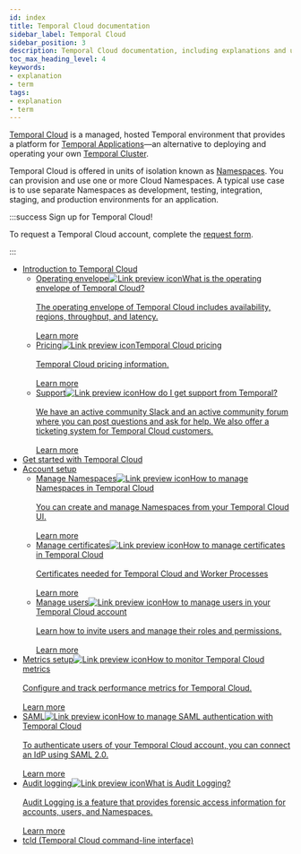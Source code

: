 ```yaml
---
id: index
title: Temporal Cloud documentation
sidebar_label: Temporal Cloud
sidebar_position: 3
description: Temporal Cloud documentation, including explanations and usage.
toc_max_heading_level: 4
keywords:
- explanation
- term
tags:
- explanation
- term
---
```


<!-- THIS FILE IS GENERATED. DO NOT EDIT THIS FILE DIRECTLY -->

[Temporal Cloud](https://temporal.io/cloud) is a managed, hosted Temporal environment that provides a platform for [Temporal Applications](/temporal/#temporal-application)—an alternative to deploying and operating your own [Temporal Cluster](/clusters).

Temporal Cloud is offered in units of isolation known as [Namespaces](/namespaces). You can provision and use one or more Cloud Namespaces. A typical use case is to use separate Namespaces as development, testing, integration, staging, and production environments for an application.

:::success Sign up for Temporal Cloud!

To request a Temporal Cloud account, complete the [request form](https://pages.temporal.io/cloud-request-access).

:::

- [Introduction to Temporal Cloud](/cloud/introduction)
  - <a class="tdlp" href="/cloud/introduction/operating-envelope#">Operating envelope<span class="tdlpiw"><img src="/img/link-preview-icon.svg" alt="Link preview icon" /></span><span class="tdlpc"><span class="tdlppt">What is the operating envelope of Temporal Cloud?</span><br /><br /><span class="tdlppd">The operating envelope of Temporal Cloud includes availability, regions, throughput, and latency.</span><span class="tdlplm"><br /><br /><a class="tdlplma" href="/cloud/introduction/operating-envelope#">Learn more</a></span></span></a>
  - <a class="tdlp" href="/cloud/introduction/pricing#">Pricing<span class="tdlpiw"><img src="/img/link-preview-icon.svg" alt="Link preview icon" /></span><span class="tdlpc"><span class="tdlppt">Temporal Cloud pricing</span><br /><br /><span class="tdlppd">Temporal Cloud pricing information.</span><span class="tdlplm"><br /><br /><a class="tdlplma" href="/cloud/introduction/pricing#">Learn more</a></span></span></a>
  - <a class="tdlp" href="/cloud/introduction/support#">Support<span class="tdlpiw"><img src="/img/link-preview-icon.svg" alt="Link preview icon" /></span><span class="tdlpc"><span class="tdlppt">How do I get support from Temporal?</span><br /><br /><span class="tdlppd">We have an active community Slack and an active community forum where you can post questions and ask for help. We also offer a ticketing system for Temporal Cloud customers.</span><span class="tdlplm"><br /><br /><a class="tdlplma" href="/cloud/introduction/support#">Learn more</a></span></span></a>
- [Get started with Temporal Cloud](/cloud/get-started)
- [Account setup](/cloud/account-setup)
  - <a class="tdlp" href="/cloud/account-setup/namespaces#">Manage Namespaces<span class="tdlpiw"><img src="/img/link-preview-icon.svg" alt="Link preview icon" /></span><span class="tdlpc"><span class="tdlppt">How to manage Namespaces in Temporal Cloud</span><br /><br /><span class="tdlppd">You can create and manage Namespaces from your Temporal Cloud UI.</span><span class="tdlplm"><br /><br /><a class="tdlplma" href="/cloud/account-setup/namespaces#">Learn more</a></span></span></a>
  - <a class="tdlp" href="/cloud/account-setup/certificates#">Manage certificates<span class="tdlpiw"><img src="/img/link-preview-icon.svg" alt="Link preview icon" /></span><span class="tdlpc"><span class="tdlppt">How to manage certificates in Temporal Cloud</span><br /><br /><span class="tdlppd">Certificates needed for Temporal Cloud and Worker Processes</span><span class="tdlplm"><br /><br /><a class="tdlplma" href="/cloud/account-setup/certificates#">Learn more</a></span></span></a>
  - <a class="tdlp" href="/cloud/account-setup/users#">Manage users<span class="tdlpiw"><img src="/img/link-preview-icon.svg" alt="Link preview icon" /></span><span class="tdlpc"><span class="tdlppt">How to manage users in your Temporal Cloud account</span><br /><br /><span class="tdlppd">Learn how to invite users and manage their roles and permissions.</span><span class="tdlplm"><br /><br /><a class="tdlplma" href="/cloud/account-setup/users#">Learn more</a></span></span></a>
- <a class="tdlp" href="/cloud/metrics#">Metrics setup<span class="tdlpiw"><img src="/img/link-preview-icon.svg" alt="Link preview icon" /></span><span class="tdlpc"><span class="tdlppt">How to monitor Temporal Cloud metrics</span><br /><br /><span class="tdlppd">Configure and track performance metrics for Temporal Cloud.</span><span class="tdlplm"><br /><br /><a class="tdlplma" href="/cloud/metrics#">Learn more</a></span></span></a>
- <a class="tdlp" href="/cloud/how-to-manage-saml-with-temporal-cloud#">SAML<span class="tdlpiw"><img src="/img/link-preview-icon.svg" alt="Link preview icon" /></span><span class="tdlpc"><span class="tdlppt">How to manage SAML authentication with Temporal Cloud</span><br /><br /><span class="tdlppd">To authenticate users of your Temporal Cloud account, you can connect an IdP using SAML 2.0.</span><span class="tdlplm"><br /><br /><a class="tdlplma" href="/cloud/how-to-manage-saml-with-temporal-cloud#">Learn more</a></span></span></a>
- <a class="tdlp" href="/cloud/how-to-manage-audit-logging#">Audit logging<span class="tdlpiw"><img src="/img/link-preview-icon.svg" alt="Link preview icon" /></span><span class="tdlpc"><span class="tdlppt">What is Audit Logging?</span><br /><br /><span class="tdlppd">Audit Logging is a feature that provides forensic access information for accounts, users, and Namespaces.</span><span class="tdlplm"><br /><br /><a class="tdlplma" href="/cloud/how-to-manage-audit-logging#">Learn more</a></span></span></a>
- [tcld (Temporal Cloud command-line interface)](/cloud/tcld)
